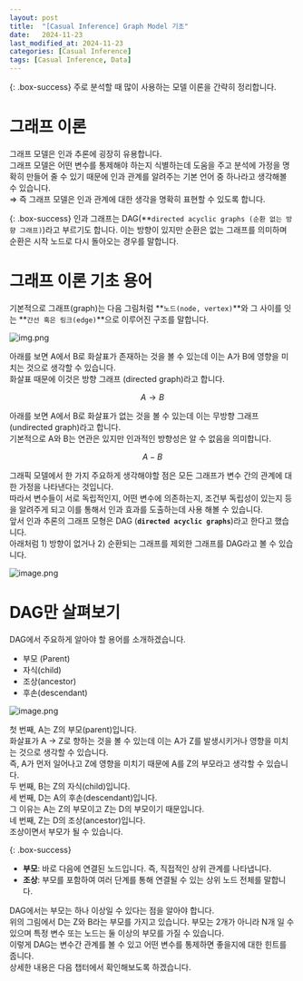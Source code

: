 ```yaml
---
layout: post
title:  "[Casual Inference] Graph Model 기초"
date:   2024-11-23
last_modified_at: 2024-11-23
categories: [Casual Inference]
tags: [Casual Inference, Data]
---
```


{: .box-success}
주로 분석할 때 많이 사용하는 모델 이론을 간략히 정리합니다.


# 그래프 이론

그래프 모델은 인과 추론에 굉장히 유용합니다.  
그래프 모델은 어떤 변수를 통제해야 하는지 식별하는데 도움을 주고 분석에 가정을 명확히 만들어 줄 수 있기 때문에 인과 관계를 알려주는 기본 언어 중 하나라고 생각해볼 수 있습니다.  
⇒ 즉 그래프 모델은 인과 관계에 대한 생각을 명확히 표현할 수 있도록 합니다. 

{: .box-success}
인과 그래프는 DAG(**`directed acyclic graphs (순환 없는 방향 그래프)`)라고 부르기도 합니다. 이는 방향이 있지만 순환은 없는 그래프를 의미하며 순환은 시작 노드로 다시 돌아오는 경우를 말합니다.

# 그래프 이론 기초 용어

기본적으로 그래프(graph)는 다음 그림처럼 **`노드(node, vertex)`**와 그 사이를 잇는 **`간선 혹은 링크(edge)`**으로 이루어진 구조를 말합니다.

![img.png](../../../../img/graph-model(1).png)

아래를 보면 A에서 B로 화살표가 존재하는 것을 볼 수 있는데 이는 A가 B에 영향을 미치는 것으로 생각할 수 있습니다.  
화살표 때문에 이것은 방향 그래프 (directed graph)라고 합니다.  

$$
A \rightarrow B
$$

아래를 보면 A에서 B로 화살표가 없는 것을 볼 수 있는데 이는 무방향 그래프 (undirected graph)라고 합니다.  
기본적으로 A와 B는 연관은 있지만 인과적인 방향성은 알 수 없음을 의미합니다.  

$$
A- B
$$

그래픽 모델에서 한 가지 주요하게 생각해야할 점은 모든 그래프가 변수 간의 관계에 대한 가정을 나타낸다는 것입니다.  
따라서 변수들이 서로 독립적인지, 어떤 변수에 의존하는지, 조건부 독립성이 있는지 등을 알려주게 되고 이를 통해서 인과 효과를 도출하는데 사용 해볼 수 있습니다.  
앞서 인과 추론의 그래프 모형은 DAG (**`directed acyclic graphs`**)라고 한다고 했습니다.  
아래처럼 1) 방향이 없거나 2) 순환되는 그래프를 제외한 그래프를 DAG라고 볼 수 있습니다.  

![image.png](../../../../img/graph-model(2).png)

# DAG만 살펴보기

DAG에서 주요하게 알아야 할 용어를 소개하겠습니다.

- 부모 (Parent)
- 자식(child)
- 조상(ancestor)
- 후손(descendant)

![image.png](../../../../img/graph-model(3).png)

첫 번째, A는 Z의 부모(parent)입니다.  
화살표가 A → Z로 향하는 것을 볼 수 있는데 이는 A가 Z를 발생시키거나 영향을 미치는 것으로 생각할 수 있습니다.  
즉, A가 먼저 일어나고 Z에 영향을 미치기 때문에 A를 Z의 부모라고 생각할 수 있습니다.  
두 번째, B는 Z의 자식(child)입니다.  
세 번째, D는 A의 후손(descendant)입니다.  
그 이유는 A는 Z의 부모이고 Z는 D의 부모이기 때문입니다.  
네 번째, Z는 D의 조상(ancestor)입니다.  
조상이면서 부모가 될 수 있습니다.   

{: .box-success}
- **부모**: 바로 다음에 연결된 노드입니다. 즉, 직접적인 상위 관계를 나타냅니다.
- **조상**: 부모를 포함하여 여러 단계를 통해 연결될 수 있는 상위 노드 전체를 말합니다.


DAG에서는 부모는 하나 이상일 수 있다는 점을 알아야 합니다.  
위의 그림에서 D는 Z와 B라는 부모를 가지고 있습니다. 부모는 2개가 아니라 N개 일 수 있으며 특정 변수 또는 노드는 둘 이상의 부모를 가질 수 있습니다.   
이렇게 DAG는 변수간 관계를 볼 수 있고 어떤 변수를 통제하면 좋을지에 대한 힌트를 줍니다.   
상세한 내용은 다음 챕터에서 확인해보도록 하겠습니다.  